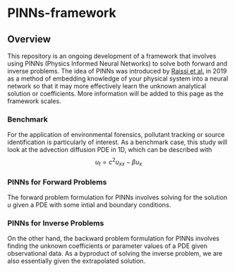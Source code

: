 # PINNs-framework

## Overview
This repository is an ongoing development of a framework that involves using PINNs (Physics Informed Neural Networks) to solve both forward and inverse problems. The idea of PINNs was introduced by [Raissi et al.](https://www.sciencedirect.com/science/article/pii/S0021999118307125) in 2019 as a method of embedding knowledge of your physical system into a neural network so that it may more effectively learn the unknown analytical solution or coefficients. More information will be added to this page as the framework scales.

### Benchmark
For the application of environmental forensics, pollutant tracking or source identification is particularly of interest. As a benchmark case, this study will look at the advection diffusion PDE in 1D, which can be described with
$$ u_t = c^2 u_{xx} - \beta u_x $$

### PINNs for Forward Problems 
The forward problem formulation for PINNs involves solving for the solution $u$ given a PDE with some intial and boundary conditions. 

### PINNs for Inverse Problems
On the other hand, the backward problem formulation for PINNs involves finding the unknown coefficients or parameter values of a PDE given observational data. As a byproduct of solving the inverse problem, we are also essentially given the extrapolated solution.
